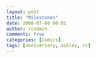 ```yaml
---
layout: post
title: "Milestones"
date: 2008-07-08 00:01
author: rcadmin
comments: true
categories: [Comics]
tags: [anniversary, ashley, rc]
---
```

<a href="http://bitsmack.com/wp/2008/07/08/milestones"><img class="alignnone size-full wp-image-1404" title="So RC has a girlfriend, have I not mentioned that?" src="http://bitsmack.com/wp/wp-content/uploads/2008/07/20080708.jpg" alt="" /></a>
